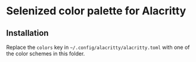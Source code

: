 Selenized color palette for Alacritty
===============================

Installation
------------

Replace the `colors` key in `~/.config/alacritty/alacritty.toml` with one of the color schemes in this folder.
